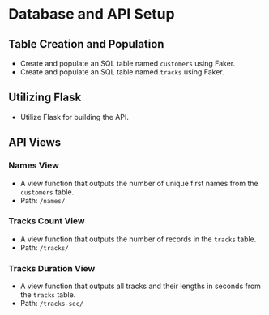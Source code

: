 # Database and API Setup

## Table Creation and Population

- Create and populate an SQL table named `customers` using Faker.
- Create and populate an SQL table named `tracks` using Faker.

## Utilizing Flask

- Utilize Flask for building the API.

## API Views

### Names View

- A view function that outputs the number of unique first names from the `customers` table.
- Path: `/names/`

### Tracks Count View

- A view function that outputs the number of records in the `tracks` table.
- Path: `/tracks/`

### Tracks Duration View

- A view function that outputs all tracks and their lengths in seconds from the `tracks` table.
- Path: `/tracks-sec/`
